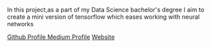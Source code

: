In this project,as a part of my Data Science bachelor's degree I aim to create a mini version of tensorflow which eases working with neural networks

<a href='https://github.com/aayush1036/'> Github Profile </a>
<a href='https://aayushmaan1306.medium.com/'> Medium Profile</a>
<a href='https://aayush1036.github.io/profile_website/'>Website</a>